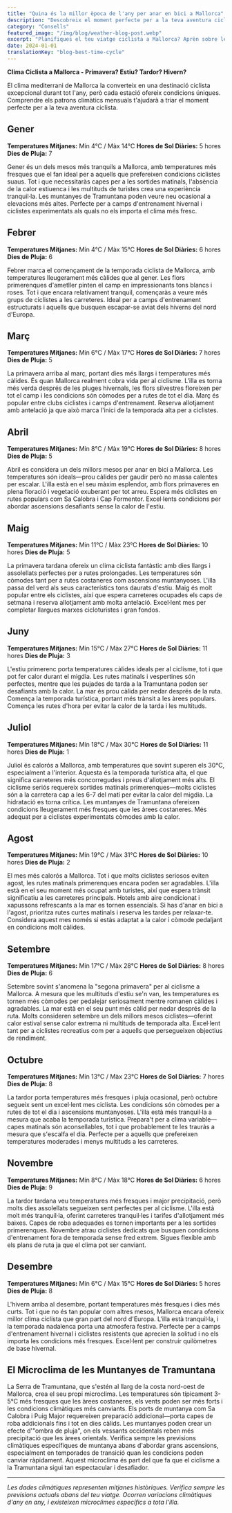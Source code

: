 ```yaml
---
title: "Quina és la millor època de l'any per anar en bici a Mallorca"
description: "Descobreix el moment perfecte per a la teva aventura ciclista a Mallorca amb la nostra guia completa mes a mes sobre el clima, temperatures i condicions ciclistes durant tot l'any."
category: "Consells"
featured_image: "/img/blog/weather-blog-post.webp"
excerpt: "Planifiques el teu viatge ciclista a Mallorca? Aprèn sobre les condicions climàtiques, temperatures i experiències ciclistes de cada mes, des d'hiverns suaus fins a estius càlids al paradís ciclista mediterrani."
date: 2024-01-01
translationKey: "blog-best-time-cycle"
---
```


**Clima Ciclista a Mallorca - Primavera? Estiu? Tardor? Hivern?**

El clima mediterrani de Mallorca la converteix en una destinació ciclista excepcional durant tot l'any, però cada estació ofereix condicions úniques. Comprendre els patrons climàtics mensuals t'ajudarà a triar el moment perfecte per a la teva aventura ciclista.

## Gener

**Temperatures Mitjanes:** Mín 4°C / Màx 14°C
**Hores de Sol Diàries:** 5 hores
**Dies de Pluja:** 7

Gener és un dels mesos més tranquils a Mallorca, amb temperatures més fresques que el fan ideal per a aquells que prefereixen condicions ciclistes suaus. Tot i que necessitaràs capes per a les sortides matinals, l'absència de la calor estiuenca i les multituds de turistes crea una experiència tranquil·la. Les muntanyes de Tramuntana poden veure neu ocasional a elevacions més altes. Perfecte per a camps d'entrenament hivernal i ciclistes experimentats als quals no els importa el clima més fresc.

## Febrer

**Temperatures Mitjanes:** Mín 4°C / Màx 15°C
**Hores de Sol Diàries:** 6 hores
**Dies de Pluja:** 6

Febrer marca el començament de la temporada ciclista de Mallorca, amb temperatures lleugerament més càlides que al gener. Les flors primerenques d'ametller pinten el camp en impressionants tons blancs i roses. Tot i que encara relativament tranquil, començaràs a veure més grups de ciclistes a les carreteres. Ideal per a camps d'entrenament estructurats i aquells que busquen escapar-se aviat dels hiverns del nord d'Europa.

## Març

**Temperatures Mitjanes:** Mín 6°C / Màx 17°C
**Hores de Sol Diàries:** 7 hores
**Dies de Pluja:** 5

La primavera arriba al març, portant dies més llargs i temperatures més càlides. És quan Mallorca realment cobra vida per al ciclisme. L'illa es torna més verda després de les pluges hivernals, les flors silvestres floreixen per tot el camp i les condicions són còmodes per a rutes de tot el dia. Març és popular entre clubs ciclistes i camps d'entrenament. Reserva allotjament amb antelació ja que això marca l'inici de la temporada alta per a ciclistes.

## Abril

**Temperatures Mitjanes:** Mín 8°C / Màx 19°C
**Hores de Sol Diàries:** 8 hores
**Dies de Pluja:** 5

Abril es considera un dels millors mesos per anar en bici a Mallorca. Les temperatures són ideals—prou càlides per gaudir però no massa calentes per escalar. L'illa està en el seu màxim esplendor, amb flors primaveres en plena floració i vegetació exuberant per tot arreu. Espera més ciclistes en rutes populars com Sa Calobra i Cap Formentor. Excel·lents condicions per abordar ascensions desafiants sense la calor de l'estiu.

## Maig

**Temperatures Mitjanes:** Mín 11°C / Màx 23°C
**Hores de Sol Diàries:** 10 hores
**Dies de Pluja:** 5

La primavera tardana ofereix un clima ciclista fantàstic amb dies llargs i assolellats perfectes per a rutes prolongades. Les temperatures són còmodes tant per a rutes costaneres com ascensions muntanyoses. L'illa passa del verd als seus característics tons daurats d'estiu. Maig és molt popular entre els ciclistes, així que espera carreteres ocupades els caps de setmana i reserva allotjament amb molta antelació. Excel·lent mes per completar llargues marxes cicloturistes i gran fondos.

## Juny

**Temperatures Mitjanes:** Mín 15°C / Màx 27°C
**Hores de Sol Diàries:** 11 hores
**Dies de Pluja:** 3

L'estiu primerenc porta temperatures càlides ideals per al ciclisme, tot i que pot fer calor durant el migdia. Les rutes matinals i vespertines són perfectes, mentre que les pujades de tarda a la Tramuntana poden ser desafiants amb la calor. La mar és prou càlida per nedar després de la ruta. Comença la temporada turística, portant més trànsit a les àrees populars. Comença les rutes d'hora per evitar la calor de la tarda i les multituds.

## Juliol

**Temperatures Mitjanes:** Mín 18°C / Màx 30°C
**Hores de Sol Diàries:** 11 hores
**Dies de Pluja:** 1

Juliol és calorós a Mallorca, amb temperatures que sovint superen els 30°C, especialment a l'interior. Aquesta és la temporada turística alta, el que significa carreteres més concorregudes i preus d'allotjament més alts. El ciclisme seriós requereix sortides matinals primerenques—molts ciclistes són a la carretera cap a les 6-7 del matí per evitar la calor del migdia. La hidratació es torna crítica. Les muntanyes de Tramuntana ofereixen condicions lleugerament més fresques que les àrees costaneres. Més adequat per a ciclistes experimentats còmodes amb la calor.

## Agost

**Temperatures Mitjanes:** Mín 19°C / Màx 31°C
**Hores de Sol Diàries:** 10 hores
**Dies de Pluja:** 2

El mes més calorós a Mallorca. Tot i que molts ciclistes seriosos eviten agost, les rutes matinals primerenques encara poden ser agradables. L'illa està en el seu moment més ocupat amb turistes, així que espera trànsit significatiu a les carreteres principals. Hotels amb aire condicionat i xapussons refrescants a la mar es tornen essencials. Si has d'anar en bici a l'agost, prioritza rutes curtes matinals i reserva les tardes per relaxar-te. Considera aquest mes només si estàs adaptat a la calor i còmode pedaljant en condicions molt càlides.

## Setembre

**Temperatures Mitjanes:** Mín 17°C / Màx 28°C
**Hores de Sol Diàries:** 8 hores
**Dies de Pluja:** 6

Setembre sovint s'anomena la "segona primavera" per al ciclisme a Mallorca. A mesura que les multituds d'estiu se'n van, les temperatures es tornen més còmodes per pedalejar seriosament mentre romanen càlides i agradables. La mar està en el seu punt més càlid per nedar després de la ruta. Molts consideren setembre un dels millors mesos ciclistes—oferint calor estival sense calor extrema ni multituds de temporada alta. Excel·lent tant per a ciclistes recreatius com per a aquells que persegueixen objectius de rendiment.

## Octubre

**Temperatures Mitjanes:** Mín 13°C / Màx 23°C
**Hores de Sol Diàries:** 7 hores
**Dies de Pluja:** 8

La tardor porta temperatures més fresques i pluja ocasional, però octubre segueix sent un excel·lent mes ciclista. Les condicions són còmodes per a rutes de tot el dia i ascensions muntanyoses. L'illa està més tranquil·la a mesura que acaba la temporada turística. Prepara't per a clima variable—capes matinals són aconsellables, tot i que probablement te les trauràs a mesura que s'escalfa el dia. Perfecte per a aquells que prefereixen temperatures moderades i menys multituds a les carreteres.

## Novembre

**Temperatures Mitjanes:** Mín 8°C / Màx 18°C
**Hores de Sol Diàries:** 6 hores
**Dies de Pluja:** 9

La tardor tardana veu temperatures més fresques i major precipitació, però molts dies assolellats segueixen sent perfectes per al ciclisme. L'illa està molt més tranquil·la, oferint carreteres tranquil·les i tarifes d'allotjament més baixes. Capes de roba adequades es tornen importants per a les sortides primerenques. Novembre atrau ciclistes dedicats que busquen condicions d'entrenament fora de temporada sense fred extrem. Sigues flexible amb els plans de ruta ja que el clima pot ser canviant.

## Desembre

**Temperatures Mitjanes:** Mín 6°C / Màx 15°C
**Hores de Sol Diàries:** 5 hores
**Dies de Pluja:** 8

L'hivern arriba al desembre, portant temperatures més fresques i dies més curts. Tot i que no és tan popular com altres mesos, Mallorca encara ofereix millor clima ciclista que gran part del nord d'Europa. L'illa està tranquil·la, i la temporada nadalenca porta una atmosfera festiva. Perfecte per a camps d'entrenament hivernal i ciclistes resistents que aprecien la solitud i no els importa les condicions més fresques. Excel·lent per construir quilòmetres de base hivernal.

## El Microclima de les Muntanyes de Tramuntana

La Serra de Tramuntana, que s'estén al llarg de la costa nord-oest de Mallorca, crea el seu propi microclima. Les temperatures són típicament 3-5°C més fresques que les àrees costaneres, els vents poden ser més forts i les condicions climàtiques més canviants. Els ports de muntanya com Sa Calobra i Puig Major requereixen preparació addicional—porta capes de roba addicionals fins i tot en dies càlids. Les muntanyes poden crear un efecte d'"ombra de pluja", on els vessants occidentals reben més precipitació que les àrees orientals. Verifica sempre les previsions climàtiques específiques de muntanya abans d'abordar grans ascensions, especialment en temporades de transició quan les condicions poden canviar ràpidament. Aquest microclima és part del que fa que el ciclisme a la Tramuntana sigui tan espectacular i desafiador.

---

*Les dades climàtiques representen mitjanes històriques. Verifica sempre les previsions actuals abans del teu viatge. Ocorren variacions climàtiques d'any en any, i existeixen microclimes específics a tota l'illa.*
